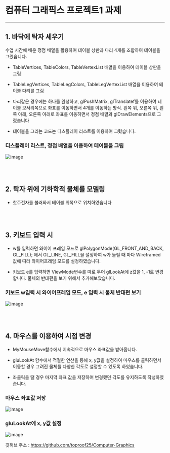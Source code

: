 # 컴퓨터 그래픽스 프로젝트1 과제
---

## 1. 바닥에 탁자 세우기

수업 시간에 배운 정점 배열을 활용하여 테이블 상판과 다리 4개를 조합하여 테이블을 그렸습니다.

- TableVertices, TableColors, TableVertexList 배열을 이용하여 테이블 상판을 그림

- TableLegVertices, TableLegColors, TableLegVertexList 배열을 이용하여 테이블 다리를 그림

- 다리같은 경우에는 하나를 완성하고, glPushMatrix, glTranslatef를 이용하여 테이블 모서리쪽으로 좌표를 이동하면서 4개를 이동하는 방식. 왼쪽 위, 오른쪽 위, 왼쪽 아래, 오른쪽 아래로 좌표를 이동하면서 정점 배열과 glDrawElements으로 그렸습니다

- 테이블을 그리는 코드는 디스플레이 리스트를 이용하여 그렸습니다.


### 디스플레이 리스트, 정점 배열을 이용하여 테이블을 그림
![image](https://github.com/user-attachments/assets/8ffc34a6-0755-4330-ac71-5f4d161a33b4)

<br/>
<br/>

## 2. 탁자 위에 기하학적 물체를 모델링

- 찻주전자를 불러와서 테이블 위쪽으로 위치하였습니다

<br/>
<br/>

## 3. 키보드 입력 시 

- w를 입력하면 와이어 프레임 모드로 glPolygonMode(GL_FRONT_AND_BACK, GL_FILL); 에서 GL_LINE, GL_FILL을 설정하여 w가 눌릴 때 마다 Wireframed값에 따라 와이어프레임 모드를 설정하였습니다.

- 키보드 e를 입력하면 ViewMode변수를 따로 두어 glLookAt에 z값을 1, -1로 변경합니다. 물체의 반대편을 보기 위해서 추가해보았습니다.

### 키보드 w입력 시 와이어프레임 모드, e 입력 시 물체 반대편 보기 
![image](https://github.com/user-attachments/assets/dd8b4c95-4a14-43c2-beb3-4a3747f9c6d7)

<br/>
<br/>


## 4. 마우스를 이용하여 시점 변경

- MyMouseMove함수에서 지속적으로 마우스 좌표값을 받아옵니다.

- gluLookAt 함수에서 적절한 연산을 통해 x, y값을 설정하여 마우스를 클릭하면서 이동할 경우 그려진 물체를 다양한 각도로 설정할 수 있도록 하였습니다.

- 좌클릭을 땔 경우 마지막 좌표 값을 저장하여 변경했던 각도를 유지하도록 작성하였습니다.

### 마우스 좌표값 저장   
![image](https://github.com/user-attachments/assets/5bfd446d-a27b-465a-853f-2357609ce924)

### gluLookAt에 x, y값 설정   
![image](https://github.com/user-attachments/assets/5e328627-85c5-462f-968f-43edced9b76c)



깃허브 주소 : https://github.com/toproof25/Computer-Graphics
